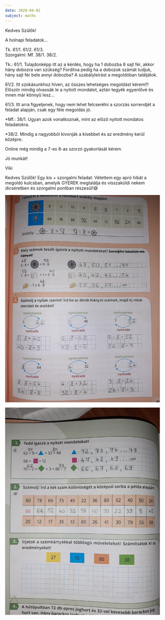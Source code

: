 ```yaml
---
date: 2020-04-02
subject: maths
---
```


Kedves Szülők!

A holnapi feladatok...

Tk. 61/1. 61/2. 61/3.<br />
Szorgalmi: Mf. 38/1. 38/2.

Tk.: 61/1. Tulajdonképp itt az a kérdés, hogy ha 1 dobozba 8 sajt fér, akkor hány dobozra van szükség? Fordítva pedig ha a dobozok számát tudjuk, hány sajt fér bele annyi dobozba?
A szabályleírást a megoldóban találjátok.

61/2. Itt szokásunkhoz híven, az összes lehetséges megoldást kérem!!! Először mindig olvassák le a nyitott mondatot, aztán tegyék egyenlővé és innen már könnyű lesz...

61/3. Itt arra figyeljenek, hogy nem lehet felcserélni a szorzás sorrendjét a feladat alapján, csak egy féle megoldás jó.

*Mf.: 38/1. Ugyan azok vonatkoznak, mint az előző nyitott mondatos feladatokra.

*38/2. Mindig a nagyobból kivonják a kisebbet és az eredmény kerül középre.

Online még mindig a 7-es 8-as szorzó gyakorlását kérem.

Jó munkát!

Viki

Kedves Szülők! Egy kis + szorgalmi feladat: Vétettem egy apró hibát a megoldó kulcsban, amelyik GYEREK megtalálja és visszaküldi nekem dicséretben és szorgalmi pontban részesül!😅

![Megoldások 1.](megoldasok/2020-04-03-matematika-1.jpg)

![Megoldások 2.](megoldasok/2020-04-03-matematika-2.jpg)
